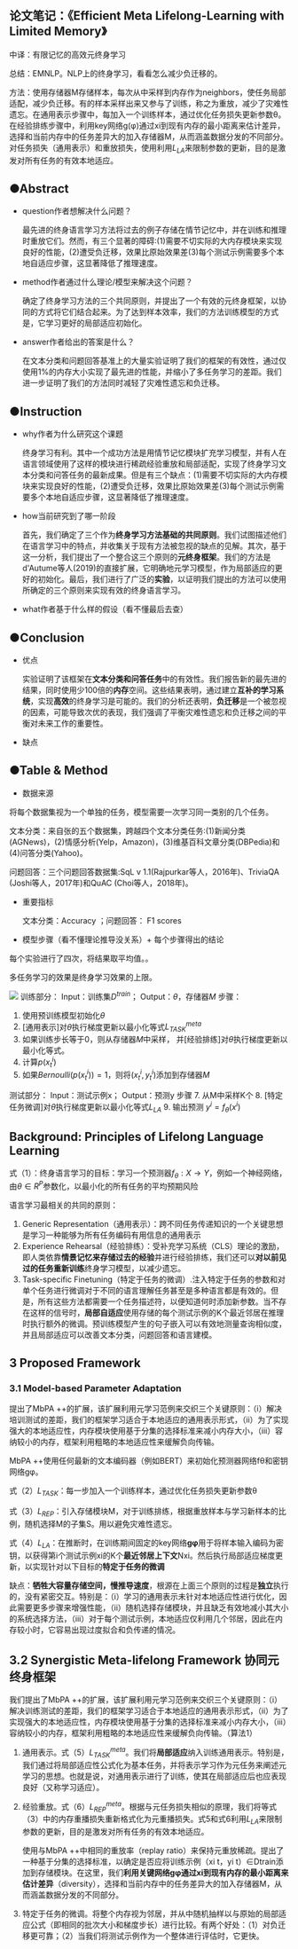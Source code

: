 ##  论文笔记：《Efficient Meta Lifelong-Learning with Limited Memory》

中译：有限记忆的高效元终身学习

总结：EMNLP。NLP上的终身学习，看看怎么减少负迁移的。

方法：使用存储器M存储样本，每次从中采样到内存作为neighbors，使任务局部适配，减少负迁移。有的样本采样出来又参与了训练，称之为重放，减少了灾难性遗忘。在通用表示步骤中，每加入一个训练样本，通过优化任务损失更新参数θ。在经验排练步骤中，利用key网络g(φ)通过xi到现有内存的最小距离来估计差异，选择和当前内存中的任务差异大的加入存储器M，从而涵盖数据分发的不同部分。对任务损失（通用表示）和重放损失，使用利用$L_{LA}$来限制参数的更新，目的是激发对所有任务的有效本地适应。


## ●Abstract

-   question作者想解决什么问题？

    最先进的终身语言学习方法将过去的例子存储在情节记忆中，并在训练和推理时重放它们。然而，有三个显著的障碍:(1)需要不切实际的大内存模块来实现良好的性能，(2)遭受负迁移，效果比原始效果差(3)每个测试示例需要多个本地自适应步骤，这显著降低了推理速度。
-   method作者通过什么理论/模型来解决这个问题？

    确定了终身学习方法的三个共同原则，并提出了一个有效的元终身框架，以协同的方式将它们结合起来。为了达到样本效率，我们的方法训练模型的方式是，它学习更好的局部适应初始化。
-   answer作者给出的答案是什么？

    在文本分类和问题回答基准上的大量实验证明了我们的框架的有效性，通过仅使用1%的内存大小实现了最先进的性能，并缩小了多任务学习的差距。我们进一步证明了我们的方法同时减轻了灾难性遗忘和负迁移。

## ●Instruction

-   why作者为什么研究这个课题
 
    终身学习有利。其中一个成功方法是用情节记忆模块扩充学习模型，并有人在语言领域使用了这样的模块进行稀疏经验重放和局部适配，实现了终身学习文本分类和问答任务的最新成果。但是有三个缺点：(1)需要不切实际的大内存模块来实现良好的性能，(2)遭受负迁移，效果比原始效果差(3)每个测试示例需要多个本地自适应步骤，这显著降低了推理速度。
-   how当前研究到了哪一阶段

    首先，我们确定了三个作为**终身学习方法基础的共同原则**。我们试图描述他们在语言学习中的特点，并收集关于现有方法被忽视的缺点的见解。其次，基于这一分析，我们提出了一个整合这三个原则的**元终身框架**。我们的方法是d'Autume等人(2019)的直接扩展，它明确地元学习模型，作为局部适应的更好的初始化。最后，我们进行了广泛的**实验**，以证明我们提出的方法可以使用所确定的三个原则来实现有效的终身语言学习。
-   what作者基于什么样的假设（看不懂最后去查）
    

## ●Conclusion

-   优点
    
    实验证明了该框架在**文本分类和问答任务**中的有效性。我们报告新的最先进的结果，同时使用少100倍的**内存**空间。这些结果表明，通过建立**互补的学习系统**，实现**高效**的终身学习是可能的。我们的分析还表明，**负迁移**是一个被忽视的因素，可能导致次优的表现，我们强调了平衡灾难性遗忘和负迁移之间的平衡对未来工作的重要性。
-   缺点
    

## ●Table & Method

-   数据来源

将每个数据集视为一个单独的任务，模型需要一次学习同一类别的几个任务。
    
文本分类：来自张的五个数据集，跨越四个文本分类任务:(1)新闻分类(AGNews)，(2)情感分析(Yelp，Amazon)，(3)维基百科文章分类(DBPedia)和(4)问答分类(Yahoo)。

问题回答：三个问题回答数据集:SqL v 1.1(Rajpurkar等人，2016年)、TriviaQA (Joshi等人，2017年)和QuAC (Choi等人，2018年)。
-   重要指标
    
    文本分类：Accuracy ；问题回答： F1 scores
-   模型步骤（看不懂理论推导没关系）+ 每个步骤得出的结论

每个实验进行了四次，将结果取平均值。。

多任务学习的效果是终身学习效果的上限。

![](Efficient%20Meta%20Lifelong-Learning%20with%20Limited%20Memory%E6%9C%89%E9%99%90%E8%AE%B0%E5%BF%86%E7%9A%84%E9%AB%98%E6%95%88%E5%85%83%E7%BB%88%E8%BA%AB%E5%AD%A6%E4%B9%A0_md_files/image.png?v=1&type=image)
训练部分：
Input：训练集$D^{train}$；
Output：$θ$，存储器$M$
步骤：
1. 使用预训练模型初始化$θ$
2. [通用表示]对$θ$执行梯度更新以最小化等式$L_{TASK}^{meta}$
3. 如果训练步长等于0，则从存储器$M$中采样，
并[经验排练]对$θ$执行梯度更新以最小化等式。
5. 计算$p(x_t^i)$
6. 如果$Bernoulli(p(x_t^i))=1$，则将$(x_t^i, y_t^i)$添加到存储器$M$

测试部分：
Input：测试示例x；
Output：预测y
步骤
7. 从M中采样K个
8. [特定任务微调]对$θ$执行梯度更新以最小化等式$L_{LA}$
9. 输出预测 $y^i= f_θ(x^i)$

## Background: Principles of Lifelong Language Learning
式（1）：终身语言学习的目标：学习一个预测器$f_θ: X → Y$，例如一个神经网络，由$θ ∈ R^P$参数化，以最小化的所有任务的平均预期风险

语言学习最相关的共同的原则：

1. Generic Representation（通用表示）：跨不同任务传递知识的一个关键思想是学习一种能够为所有任务编码有用信息的通用表示
2. Experience Rehearsal（经验排练）：受补充学习系统（CLS）理论的激励，即人类依靠**情景记忆来存储过去的经验**并进行经验排练，我们还可以**对以前见过的任务重新训练**终身学习模型，以减少遗忘。
3. Task-specific Finetuning（特定于任务的微调）.注入特定于任务的参数和对单个任务进行微调对于不同的语言理解任务甚至是多种语言都是有效的。但是，所有这些方法都需要一个任务描述符，以便知道何时添加新参数。当不存在这样的信号时，**局部自适应**使用存储的每个测试示例的K个最近邻居在推理时执行额外的微调。预训练模型产生的句子嵌入可以有效地测量查询相似度，并且局部适应可以改善文本分类，问题回答和语言建模。

## 3 Proposed Framework

### 3.1 Model-based Parameter Adaptation
提出了MbPA ++的扩展，该扩展利用元学习范例来交织三个关键原则：（i）解决培训测试的差距，我们的框架学习适合于本地适应的通用表示形式，（ii）为了实现强大的本地适应性，内存模块使用基于分集的选择标准来减小内存大小，（iii）容纳较小的内存，框架利用粗略的本地适应性来缓解负向传输。

MbPA ++使用任何最新的文本编码器（例如BERT）来初始化预测器网络fθ和密钥网络gφ。

式（2）$L_{TASK}$：每一步加入一个训练样本，通过优化任务损失更新参数θ

式（3）$L_{REP}$：引入存储模块M，对于训练排练，根据重放样本与学习新样本的比例，随机选择M的子集S。用以避免灾难性遗忘。

式（4）$L_{LA}$：在推断时，在训练期间固定的key网络**gφ**用于将样本输入编码为密钥，以获得第i个测试示例xi的K个**最近邻居上下文**Nxi。然后执行局部适应梯度更新，以实现针对以下目标的**特定于任务的微调**

缺点：**牺牲大容量存储空间，慢推导速度**，根源在上面三个原则的过程是**独立**执行的，没有紧密交互。特别是：（i）学习的通用表示未针对本地适应性进行优化，因此需要更多步骤来增强性能，（ii）随机选择存储模块，并且缺乏有效地减小其大小的系统选择方法，（iii）对于每个测试示例，本地适应仅利用几个邻居，因此在内存较小时，它容易出现过度拟合和负传递的情况。

## 3.2 Synergistic Meta-lifelong Framework 协同元终身框架
我们提出了MbPA ++的扩展，该扩展利用元学习范例来交织三个关键原则：（i）解决训练测试的差距，我们的框架学习适合于本地适应的通用表示形式，（ii）为了实现强大的本地适应性，内存模块使用基于分集的选择标准来减小内存大小，（iii）容纳较小的内存，框架利用粗略的本地适应性来缓解负向传输。（算法1）
1. 通用表示。式（5）$L_{TASK}^{meta}$。我们将**局部适应**纳入训练通用表示。特别是，我们通过将局部适应性公式化为基本任务，并将表示学习作为元任务来阐述元学习的思想。也就是说，对通用表示进行了训练，使其在局部适应后也应表现良好（又称学习适应）。
2. 经验重放。式（6）$L_{REP}^{meta}$。根据与元任务损失相似的原理，我们将等式（3）中的内存重播损失重新格式化为元重播损失。式5和式6利用$L_{LA}$来限制参数的更新，目的是激发对所有任务的有效本地适应。

	使用与MbPA ++中相同的重放率（replay ratio）来保持元重放稀疏。提出了一种基于分集的选择标准，以确定是否应将训练示例（xi t，yi t）∈Dtrain添加到存储模块。在这里，我们**利用关键网络gφ通过xi到现有内存的最小距离来估计差异**（diversity），选择和当前内存中的任务差异大的加入存储器M，从而涵盖数据分发的不同部分。

3. 特定于任务的微调。将整个内存视为邻居，并从中随机抽样以与原始的局部适应公式（即相同的批次大小和梯度步长）进行比较。有两个好处：（1）对负迁移更可靠；（2）当我们将测试示例作为一个整体进行评估时，它更快。
